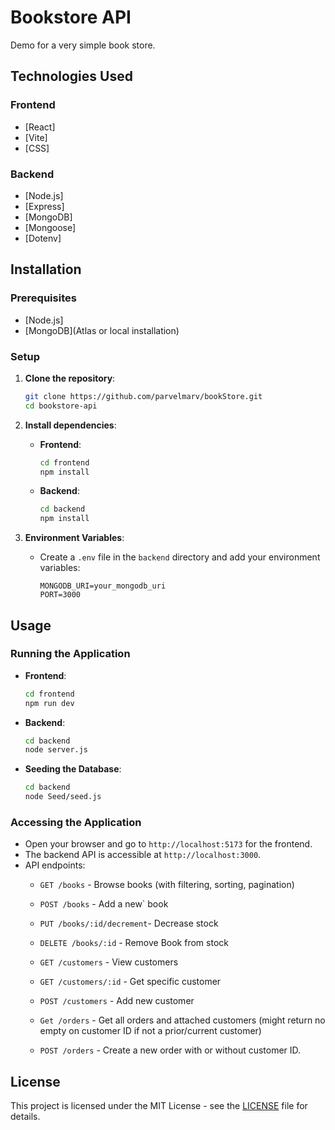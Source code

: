 # Bookstore API
Demo for a very simple book store. 

## Technologies Used

### Frontend

- [React]
- [Vite]
- [CSS]

### Backend

- [Node.js]
- [Express]
- [MongoDB]
- [Mongoose]
- [Dotenv]

## Installation

### Prerequisites

- [Node.js]
- [MongoDB](Atlas or local installation)

### Setup

1. **Clone the repository**:
   ```bash
   git clone https://github.com/parvelmarv/bookStore.git
   cd bookstore-api
   ```

2. **Install dependencies**:

   - **Frontend**:
     ```bash
     cd frontend
     npm install
     ```

   - **Backend**:
     ```bash
     cd backend
     npm install
     ```

3. **Environment Variables**:
   - Create a `.env` file in the `backend` directory and add your environment variables:
     ```
     MONGODB_URI=your_mongodb_uri
     PORT=3000
     ```

## Usage

### Running the Application

- **Frontend**:
  ```bash
  cd frontend
  npm run dev
  ```

- **Backend**:
  ```bash
  cd backend
  node server.js
  ```

- **Seeding the Database**:
  ```bash
  cd backend
  node Seed/seed.js
  ```

### Accessing the Application

- Open your browser and go to `http://localhost:5173` for the frontend.
- The backend API is accessible at `http://localhost:3000`.
- API endpoints:
  - `GET /books` - Browse books (with filtering, sorting, pagination)
  - `POST /books` - Add a new` book
  - `PUT /books/:id/decrement`- Decrease stock
  - `DELETE /books/:id` - Remove Book from stock

  - `GET /customers` - View customers
  - `GET /customers/:id` - Get specific customer
  - `POST /customers` - Add new customer

  - `Get /orders` - Get all orders and attached customers (might return no empty on customer ID if not a prior/current customer) 
  - `POST /orders` - Create a new order with or without customer ID. 


## License

This project is licensed under the MIT License - see the [LICENSE](LICENSE) file for details.
